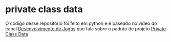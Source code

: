 # private class data

O código desse repositório foi feito em python e é baseado no 
vídeo do canal [Desenvolvimento de Jogos](https://www.youtube.com/watch?v=DLV2pb4kJ5E) que fala sobre o 
padrão de projeto [Private Class Data](https://www.youtube.com/watch?v=DLV2pb4kJ5E)

